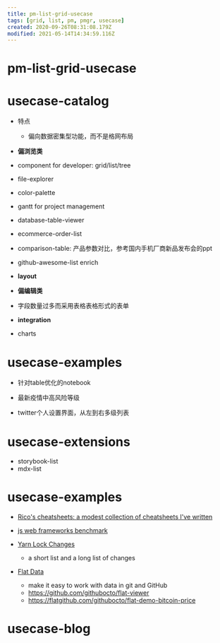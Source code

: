 ```yaml
---
title: pm-list-grid-usecase
tags: [grid, list, pm, pmgr, usecase]
created: 2020-09-26T08:31:08.179Z
modified: 2021-05-14T14:34:59.116Z
---
```


# pm-list-grid-usecase

# usecase-catalog

- 特点
  - 偏向数据密集型功能，而不是格网布局

- **偏浏览类**
- component for developer: grid/list/tree
- file-explorer
- color-palette
- gantt for project management
- database-table-viewer
- ecommerce-order-list
- comparison-table: 产品参数对比，参考国内手机厂商新品发布会的ppt
- github-awesome-list enrich

- **layout**

- **偏编辑类**
- 字段数量过多而采用表格表格形式的表单

- **integration**
- charts
# usecase-examples
- 针对table优化的notebook

- 最新疫情中高风险等级
- twitter个人设置界面，从左到右多级列表
# usecase-extensions
- storybook-list
- mdx-list
# usecase-examples
- [Rico's cheatsheets: a modest collection of cheatsheets I've written](https://devhints.io/)

- [js web frameworks benchmark](https://krausest.github.io/js-framework-benchmark/2020/table_chrome_86.0.4240.75.html)

- [Yarn Lock Changes](https://github.com/Simek/yarn-lock-changes)
  - a short list and a long list of changes

- [Flat Data](https://octo.github.com/projects/flat-data)
  - make it easy to work with data in git and GitHub
  - https://github.com/githubocto/flat-viewer
  - https://flatgithub.com/githubocto/flat-demo-bitcoin-price
# usecase-blog

